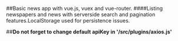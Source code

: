 ##Basic news app with vue.js, vuex and vue-router. 
####Listing newspapers and news with serverside search and pagination features.LocalStorage used for persistence issues. 

##**Do not forget to change default apiKey in '/src/plugins/axios.js'** 
